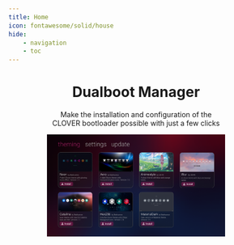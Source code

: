 ```yaml
---
title: Home
icon: fontawesome/solid/house
hide:
    - navigation
    - toc
---
```


# 

<div style="max-width: 70%; margin: 0 auto; display: block;">
<h1 align="center">Dualboot Manager</h1>
<p align="center">Make the installation and configuration of the CLOVER bootloader possible with just a few clicks</p>
<img src="assets/screenshot.png" class="db-image" />
</div>
